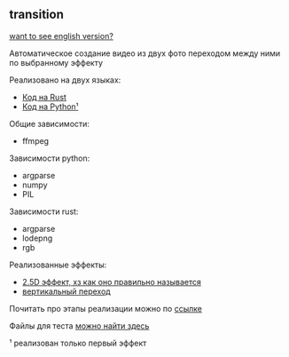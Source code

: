 transition
---
[want to see english version?](README_en.md)

Автоматическое создание видео из двух фото переходом между ними по выбранному эффекту

Реализовано на двух языках:
- [Код на Rust](./src/main.rs)
- [Код на Python¹](./src/transition.py)

Общие зависимости:
- ffmpeg

Зависимости python:
- argparse
- numpy
- PIL

Зависимости rust:
- argparse
- lodepng
- rgb

Реализованные эффекты:
- [2.5D эффект, хз как оно правильно называется](https://gfycat.com/coldfavorableflicker)
- [вертикальный переход](https://gfycat.com/silentimaginativegodwit)

Почитать про этапы реализации можно по [ссылке](https://freecx.github.io/blog/2020/07/23/2.5d-effect)

Файлы для теста [можно найти здесь](./demo/)

¹ реализован только первый эффект
